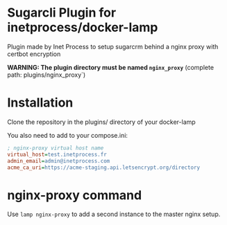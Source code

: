 # Sugarcli Plugin for inetprocess/docker-lamp
Plugin made by Inet Process to setup sugarcrm behind a nginx proxy with certbot encryption

__WARNING: The plugin directory must be named `nginx_proxy`__ (complete path: plugins/nginx_proxy`)

# Installation
Clone the repository in the plugins/ directory of your docker-lamp

You also need to add to your compose.ini:
```ini
; nginx-proxy virtual host name
virtual_host=test.inetprocess.fr
admin_email=admin@inetprocess.com
acme_ca_uri=https://acme-staging.api.letsencrypt.org/directory
```


# nginx-proxy command
Use `lamp nginx-proxy` to add a second instance to the master nginx setup.
